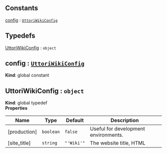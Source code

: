 ## Constants

<dl>
<dt><a href="#config">config</a> : <code><a href="#UttoriWikiConfig">UttoriWikiConfig</a></code></dt>
<dd></dd>
</dl>

## Typedefs

<dl>
<dt><a href="#UttoriWikiConfig">UttoriWikiConfig</a> : <code>object</code></dt>
<dd></dd>
</dl>

<a name="config"></a>

## config : [<code>UttoriWikiConfig</code>](#UttoriWikiConfig)
**Kind**: global constant  
<a name="UttoriWikiConfig"></a>

## UttoriWikiConfig : <code>object</code>
**Kind**: global typedef  
**Properties**

| Name | Type | Default | Description |
| --- | --- | --- | --- |
| [production] | <code>boolean</code> | <code>false</code> | Useful for development environments. |
| [site_title] | <code>string</code> | <code>&quot;&#x27;Wiki&#x27;&quot;</code> | The website title, HTML <title> format: page_title | site_title |
| [site_header] | <code>string</code> | <code>&quot;&#x27;Wiki&#x27;&quot;</code> | Used in the navbar as your site title. |
| [site_footer] | <code>string</code> | <code>&quot;&#x27;Wiki&#x27;&quot;</code> | Used as the footer text of your site. |
| [site_sections] | <code>Array.&lt;object&gt;</code> | <code>[]</code> | Your site sections for homepage & tag pages. For each section, the home page & tag pages will display a section box that lists the document count for documents that have a matching tag. Clicking the section link will list the tagged documents. |
| site_sections.title | <code>string</code> |  | Your site section header text. |
| site_sections.description | <code>string</code> |  | Your site section description text. |
| site_sections.tag | <code>string</code> |  | Your site section related tag. |
| [home_page] | <code>string</code> | <code>&quot;&#x27;home-page&#x27;&quot;</code> | Slug of the root `/` page document. |
| [ignore_slugs] | <code>Array.&lt;string&gt;</code> |  | Slugs to ignore in search & filtered documents, default is 'home-page'; |
| [excerpt_length] | <code>number</code> | <code>400</code> | Excerpt length, used in search result previews. |
| [site_url] | <code>string</code> | <code>&quot;&#x27;&#x27;&quot;</code> | Application base URL. Used for canonical URLs and Open Graph, no trailing slash. |
| [theme_dir] | <code>string</code> | <code>&quot;&#x27;&#x27;&quot;</code> | Specify the path to the theme directory, no trailing slash. |
| [public_dir] | <code>string</code> | <code>&quot;&#x27;&#x27;&quot;</code> | Path to the static file directory for themes, no trailing slash |
| [use_delete_key] | <code>boolean</code> | <code>false</code> | Enable hiding document deletion behind a private key. |
| delete_key | <code>string</code> |  | Key used for verifying document deletion. |
| [use_edit_key] | <code>boolean</code> | <code>false</code> | Enable hiding document modification behind a private key. |
| edit_key | <code>string</code> |  | Key used for verifying document modification. |
| [public_history] | <code>boolean</code> | <code>true</code> | Allow access to history URLs. |
| [handle_not_found] | <code>boolean</code> | <code>true</code> | Allows the middleware to capture fall through routes as a `404 not found` handler when enabled. |
| [allowedDocumentKeys] | <code>Array.&lt;string&gt;</code> |  | List of allowed custom values to set on a document. `title`, `excerpt`, `content`, `slug`, and `tags` are always allowed. |
| [use_meta_data] | <code>boolean</code> | <code>true</code> | Theme specific, use OpenGraph and neta data. |
| [site_locale] | <code>string</code> | <code>&quot;&#x27;en_US&#x27;&quot;</code> | Theme specific, Open Graph: Locale |
| [site_twitter_site] | <code>string</code> | <code>&quot;&#x27;&#x27;&quot;</code> | Theme specific, Open Graph: Twitter Site Handle |
| [site_twitter_creator] | <code>string</code> | <code>&quot;&#x27;&#x27;&quot;</code> | Theme specific, Open Graph: Twitter Creator Handle |
| [site_image] | <code>string</code> | <code>&quot;&#x27;&#x27;&quot;</code> | Theme specific, Used as Open Graph: Image |
| [use_cache] | <code>boolean</code> | <code>true</code> | Enables `Cache-control` headers reducing server load, but breaks sessions. Cache is disabled always on the `/edit` and `/new` routes. |
| [cache_short] | <code>number</code> | <code>(60 * 60)</code> | Used as the max-age for Cache-control'headers on frequently updated routes: home, tag index, tag details, details & history index |
| [cache_long] | <code>number</code> | <code>(60 * 60 * 24)</code> | Used as the max-age for Cache-control'headers on seldom updated routes: history details, history restore |
| plugins | <code>Array</code> |  | Collection of Uttori Plugins. Storage Plugins should come before other plugins. |
| [middleware] | <code>Array</code> |  | Middleware Configuration to be passed along to Express in the format of ['use', layouts], ['set', 'layout extractScripts', true], ['engine', 'html', ejs.renderFile]. |

